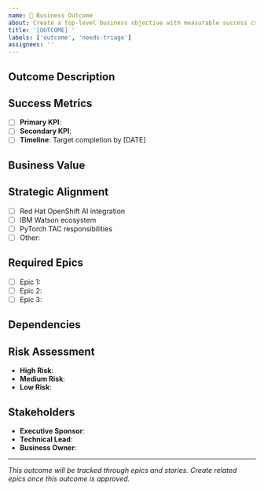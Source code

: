 ```yaml
---
name: 💼 Business Outcome
about: Create a top-level business objective with measurable success criteria
title: '[OUTCOME] '
labels: ['outcome', 'needs-triage']
assignees: ''
---
```


## Outcome Description
<!-- Clear, concise statement of the business outcome to be achieved -->

## Success Metrics
<!-- How will you measure success? Be specific and quantifiable -->
- [ ] **Primary KPI**: 
- [ ] **Secondary KPI**: 
- [ ] **Timeline**: Target completion by [DATE]

## Business Value
<!-- Why is this outcome important? What business value does it deliver? -->

## Strategic Alignment
<!-- How does this align with Red Hat/IBM strategic priorities? -->
- [ ] Red Hat OpenShift AI integration
- [ ] IBM Watson ecosystem
- [ ] PyTorch TAC responsibilities  
- [ ] Other: 

## Required Epics
<!-- What major work items are needed to achieve this outcome? -->
- [ ] Epic 1: 
- [ ] Epic 2: 
- [ ] Epic 3: 

## Dependencies
<!-- What external factors could impact this outcome? -->

## Risk Assessment
- **High Risk**: 
- **Medium Risk**: 
- **Low Risk**: 

## Stakeholders
- **Executive Sponsor**: 
- **Technical Lead**: 
- **Business Owner**: 

---
*This outcome will be tracked through epics and stories. Create related epics once this outcome is approved.*